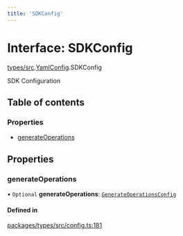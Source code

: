 ```yaml
---
title: 'SDKConfig'
---
```


# Interface: SDKConfig

[types/src](../modules/types_src).[YamlConfig](../modules/types_src.YamlConfig).SDKConfig

SDK Configuration

## Table of contents

### Properties

- [generateOperations](types_src.YamlConfig.SDKConfig#generateoperations)

## Properties

### generateOperations

• `Optional` **generateOperations**: [`GenerateOperationsConfig`](types_src.YamlConfig.GenerateOperationsConfig)

#### Defined in

[packages/types/src/config.ts:181](https://github.com/Urigo/graphql-mesh/blob/master/packages/types/src/config.ts#L181)
